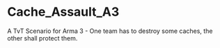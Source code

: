 # Cache_Assault_A3
A TvT Scenario for Arma 3 - One team has to destroy some caches, the other shall protect them.
